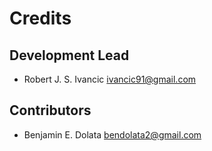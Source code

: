 # Credits

## Development Lead

- Robert J. S. Ivancic <ivancic91@gmail.com>

## Contributors

- Benjamin E. Dolata <bendolata2@gmail.com>
